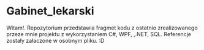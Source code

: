 # Gabinet_lekarski
Witam!.
Repozytorium przedstawia fragmet kodu z ostatnio zrealizowanego przeze mnie projektu z wykorzystaniem C#, WPF, ,.NET, SQL. Referencje zostały załaczone w osobnym pliku.
:D
